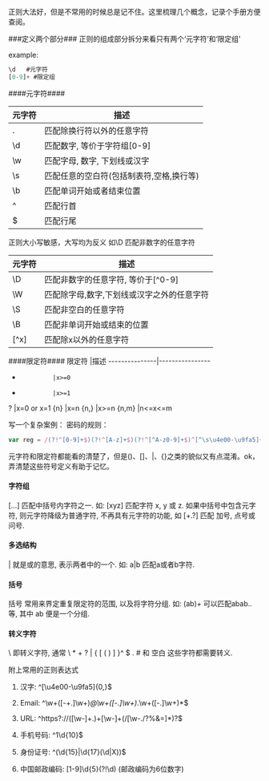 正则大法好，但是不常用的时候总是记不住。这里梳理几个概念，记录个手册方便查阅。

###定义两个部分###
正则的组成部分拆分来看只有两个‘元字符’和‘限定组’

example:
```js
\d   #元字符
[0-9]+ #限定组
```

####元字符####


 元字符         | 描述          
 ------------- |---------------------
 .             | 匹配除换行符以外的任意字符
 \d            | 匹配数字, 等价于字符组[0-9]
 \w            | 匹配字母, 数字, 下划线或汉字
 \s            |匹配任意的空白符(包括制表符,空格,换行等)
 \b            |匹配单词开始或者结束位置
 ^             |匹配行首
 $             |匹配行尾


正则大小写敏感，大写均为反义
如\D 匹配非数字的任意字符

 元字符         |描述
 ------------- |---------------------
 \D            |匹配非数字的任意字符, 等价于[^0-9]
 \W            |匹配除字母,数字,下划线或汉字之外的任意字符
 \S            |匹配非空白的任意字符
 \B            |匹配非单词开始或结束的位置
 [^x]          |匹配除x以外的任意字符


####限定符####
 限定符 |描述
 ---------------|----------------
 *              |x>=0       
 +              |x>=1       
 ?              |x=0 or x=1
 {n}            |x=n
 {n,}           |x>=n
 {n,m}          |n<=x<=m


写一个复杂案例：
密码的规则：
```js  
var reg = /(?!^[0-9]+$)(?!^[A-z]+$)(?!^[^A-z0-9]+$)^[^\s\u4e00-\u9fa5]{6,16}$/;
```
元字符和限定符都能看的清楚了，但是()、[]、|、{}之类的貌似又有点混淆。ok，弄清楚这些符号定义有助于记忆。

<H4>字符组</H4>

[…] 匹配中括号内字符之一. 如: [xyz] 匹配字符 x, y 或 z. 如果中括号中包含元字符, 则元字符降级为普通字符, 不再具有元字符的功能, 如 [+.?] 匹配 加号, 点号或问号.

<h4>多选结构</h4>
| 就是或的意思, 表示两者中的一个. 如: a|b 匹配a或者b字符.

<h4>括号</h4>
括号 常用来界定重复限定符的范围, 以及将字符分组. 如: (ab)+ 可以匹配abab..等, 其中 ab 便是一个分组.

<h4>转义字符</h4>
\ 即转义字符, 通常 \ * + ? | { [ ( ) ] }^ $ . # 和 空白 这些字符都需要转义.

附上常用的正则表达式

1. 汉字: ^[\u4e00-\u9fa5]{0,}$

2. Email: ^\w+([-+.]\w+)*@\w+([-.]\w+)*\.\w+([-.]\w+)*$

3. URL: ^https?://([\w-]+.)+[\w-]+(/[\w-./?%&=]*)?$

4. 手机号码: ^1\d{10}$

5. 身份证号: ^(\d{15}|\d{17}(\d|X))$

6. 中国邮政编码: [1-9]\d{5}(?!\d) (邮政编码为6位数字)


